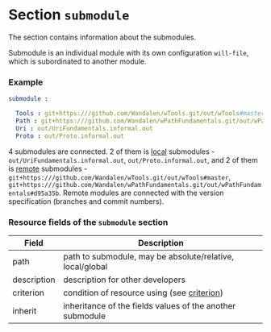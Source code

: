 # Section <code>submodule</code>

The section contains information about the submodules.

Submodule is an individual module with its own configuration <code>will-file</code>, which is subordinated to another module.

### Example

```yml
submodule :

  Tools : git+https:///github.com/Wandalen/wTools.git/out/wTools#master
  Path : git+https:///github.com/Wandalen/wPathFundamentals.git/out/wPathFundamentals#d95a35b
  Uri : out/UriFundamentals.informal.out
  Proto : out/Proto.informal.out
```

4 submodules are connected. 2 of them is [local](SubmodulesLocalAndRemote.md#Local-submodule) submodules - `out/UriFundamentals.informal.out`, `out/Proto.informal.out`, and 2 of them is [remote](SubmodulesLocalAndRemote.md#Remote-submodule) submodules - `git+https:///github.com/Wandalen/wTools.git/out/wTools#master`, `git+https:///github.com/Wandalen/wPathFundamentals.git/out/wPathFundamentals#d95a35b`. Remote modules are connected with the version specification (branches and commit numbers).

### Resource fields of the `submodule` section

| Field          | Description                                    |
|----------------|------------------------------------------------|
| path           | path to submodule, may be absolute/relative, local/global |
| description    | description for other developers                          |
| criterion      | condition of resource using (see [criterion](Criterions.md)) |
| inherit        | inheritance of the fields values of the another submodule    |
